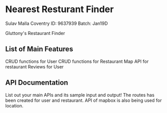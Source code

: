 # Nearest Resturant Finder
Sulav Malla
Coventry ID: 9637939
Batch: Jan19D

Gluttony's Restaurant Finder

## List of Main Features
CRUD functions for User
CRUD functions for Restaurant
Map API for restaurant
Reviews for User

## API Documentation
List out your main APIs and its sample input and output!
The routes has been created for user and restaurant.
API of mapbox is also being used for location.

